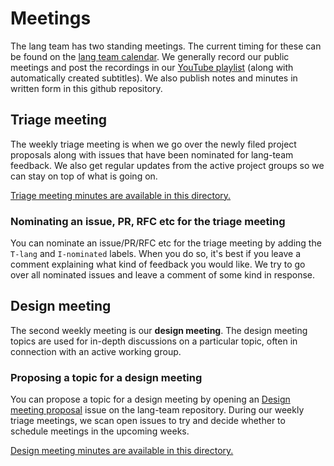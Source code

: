 # Meetings

The lang team has two standing meetings. The current timing for these
can be found on the [lang team calendar](./calendar.html). We
generally record our public meetings and post the recordings in our
[YouTube playlist] (along with automatically created subtitles). We
also publish notes and minutes in written form in this github
repository.

[YouTube playlist]: https://www.youtube.com/playlist?list=PL85XCvVPmGQg-gYy7R6a_Y91oQLdsbSpa

## Triage meeting

The weekly triage meeting is when we go over the newly filed project
proposals along with issues that have been nominated for lang-team
feedback. We also get regular updates from the active project groups
so we can stay on top of what is going on.

[Triage meeting minutes are available in this directory.][tmm]

[tmm]: https://github.com/rust-lang/lang-team/tree/master/minutes

### Nominating an issue, PR, RFC etc for the triage meeting

You can nominate an issue/PR/RFC etc for the triage meeting by adding
the `T-lang` and `I-nominated` labels. When you do so, it's best if
you leave a comment explaining what kind of feedback you would
like. We try to go over all nominated issues and leave a comment
of some kind in response.

## Design meeting

The second weekly meeting is our **design meeting**. The design
meeting topics are used for in-depth discussions on a particular
topic, often in connection with an active working group.

### Proposing a topic for a design meeting

You can propose a topic for a design meeting by opening an [Design
meeting proposal] issue on the lang-team repository. During our weekly
triage meetings, we scan open issues to try and decide whether to
schedule meetings in the upcoming weeks.

[Design meeting proposal]: https://github.com/rust-lang/lang-team/issues/new/choose

[Design meeting minutes are available in this directory.][dmm]

[dmm]: https://github.com/rust-lang/lang-team/tree/master/design-meeting-minutes

